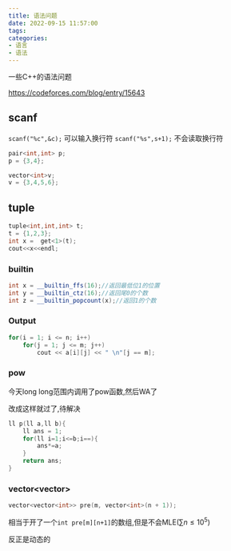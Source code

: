 ```yaml
---
title: 语法问题
date: 2022-09-15 11:57:00
tags: 
categories: 
- 语言
- 语法
---
```


一些C++的语法问题
<!--more-->
https://codeforces.com/blog/entry/15643

## scanf

`scanf("%c",&c);` 可以输入换行符
`scanf("%s",s+1);` 不会读取换行符



```cpp
pair<int,int> p;
p = {3,4};

vector<int>v;
v = {3,4,5,6};
```



## tuple

```cpp
tuple<int,int,int> t;
t = {1,2,3};
int x =  get<1>(t);
cout<<x<<endl;
```



### builtin

```cpp
int x = __builtin_ffs(16);//返回最低位1的位置
int y = __builtin_ctz(16);//返回尾0的个数
int z = __builtin_popcount(x);//返回1的个数
```





### Output

```cpp
for(i = 1; i <= n; i++)
    for(j = 1; j <= m; j++)
        cout << a[i][j] << " \n"[j == m];
```



### pow

今天long long范围内调用了pow函数,然后WA了

改成这样就过了,待解决

```cpp
ll p(ll a,ll b){
    ll ans = 1;
    for(ll i=1;i<=b;i==){
        ans*=a;
    }
    return ans;
}
```



### vector<vector<int>>

```cpp
vector<vector<int>> pre(m, vector<int>(n + 1));
```

相当于开了一个`int pre[m][n+1]`的数组,但是不会MLE($\sum n \leq {10}^5$)

反正是动态的
